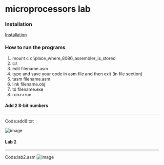 # microprocessors lab
### Installation
[Installation](https://vintechworld.blogspot.com/2017/10/download-masm-for-windows-7-windows-8-free-windows10.html?m=1)
### How to run the programs
1. mount c c:\place_where_8086_assembler_is_stored
2. c:\
3. edit filename.asm
4. type and save your code in asm file and then exit (in file section)
5. tasm filename.asm
6. link filename.obj
7. td filename.exe
8. run>>run
#### Add 2 8-bit numbers
***
Code:add8.txt

![image](https://github.com/totorolivesalone/microprocessors/assets/129025317/e366e20f-d6c9-4e90-b71f-4c1c17ed2c3d)

#### Lab 2
***
Code:lab2.asm
![image](https://github.com/totorolivesalone/microprocessors/assets/129025317/aad7b9e2-2e81-409a-b78f-22e1f444ce10)







